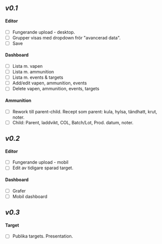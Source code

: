 ## *v0.1*

#### Editor
- [ ] Fungerande upload - desktop.
- [ ] Grupper visas med dropdown frör "avancerad data".
- [ ] Save

#### Dashboard
- [ ] Lista m. vapen
- [ ] Lista m. ammunition
- [ ] Lista m. events & targets
- [ ] Add/edit vapen, ammunition, events
- [ ] Delete vapen, ammunition, events, targets

#### Ammunition
- [ ] Rework till parent-child. Recept som parent: kula, hylsa, tändhatt, krut, noter.
- [ ] Child: Parent, laddvikt, COL, Batch/Lot, Prod. datum, noter.

## *v0.2*

#### Editor

- [ ] Fungerande upload - mobil
- [ ] Edit av tidigare sparad target.

#### Dashboard

- [ ] Grafer
- [ ] Mobil dashboard

## *v0.3*

#### Target

- [ ] Publika targets. Presentation.